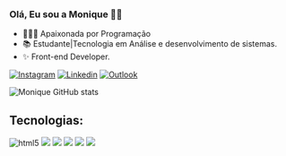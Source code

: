 ### Olá, Eu sou a Monique 👋🏼

- 👩🏻‍💻 Apaixonada por Programação 
- 📚 Estudante|Tecnologia em Análise e desenvolvimento de sistemas. 
- ✨  Front-end Developer.

[![Instagram](https://img.shields.io/badge/Instagram-E4405F?style=for-the-badge&logo=instagram&logoColor=white)](https://@niique_medeiiros.com)
[![Linkedin](https://img.shields.io/badge/LinkedIn-0077B5?style=for-the-badge&logo=linkedin&logoColor=white)](https://www.linkedin.com/in/monique-araújo-612946236/)
[![Outlook](https://img.shields.io/badge/Microsoft_Outlook-0078D4?style=for-the-badge&logo=microsoft-outlook&logoColor=white)](https://outlook.live.com/mail/moniquemedeiiros@outlook.com)

![Monique GitHub stats](https://github-readme-stats.vercel.app/api?username=moniquearaujo&show_icons=true&theme=dracula)

## Tecnologias:

<div>
  <img alt="html5" src="https://img.shields.io/badge/HTML5-E34F26?style=for-the-badge&logo=html5&logoColor=white"/>
  <img src="https://img.shields.io/badge/CSS3-1572B6?style=for-the-badge&logo=css3&logoColor=white">
  <img src="https://img.shields.io/badge/JavaScript-F7DF1E?style=for-the-badge&logo=javascript&logoColor=black">
  <img src="https://img.shields.io/badge/React-20232A?style=for-the-badge&logo=react&logoColor=61DAFB">
  <img src="https://img.shields.io/badge/React_Native-20232A?style=for-the-badge&logo=react&logoColor=61DAFB">
  <img src="https://img.shields.io/badge/Node.js-43853D?style=for-the-badge&logo=node.js&logoColor=white">
  </div>
  
